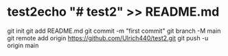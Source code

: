 # test2echo "# test2" >> README.md
git init
git add README.md
git commit -m "first commit"
git branch -M main
git remote add origin https://github.com/Ulrich440/test2.git
git push -u origin main
